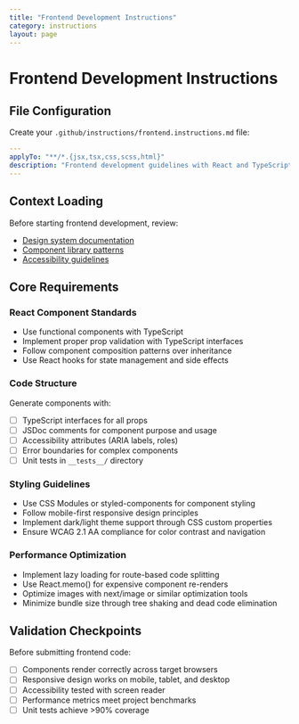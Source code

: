 ```yaml
---
title: "Frontend Development Instructions"
category: instructions
layout: page
---
```


# Frontend Development Instructions

## File Configuration
Create your `.github/instructions/frontend.instructions.md` file:

```yaml
---
applyTo: "**/*.{jsx,tsx,css,scss,html}"
description: "Frontend development guidelines with React and TypeScript focus"
---
```

## Context Loading
Before starting frontend development, review:
- [Design system documentation](../docs/design-system.md)
- [Component library patterns](../src/components/README.md) 
- [Accessibility guidelines](../docs/accessibility.md)

## Core Requirements

### React Component Standards
- Use functional components with TypeScript
- Implement proper prop validation with TypeScript interfaces
- Follow component composition patterns over inheritance
- Use React hooks for state management and side effects

### Code Structure
Generate components with:
- [ ] TypeScript interfaces for all props
- [ ] JSDoc comments for component purpose and usage
- [ ] Accessibility attributes (ARIA labels, roles)
- [ ] Error boundaries for complex components
- [ ] Unit tests in `__tests__/` directory

### Styling Guidelines
- Use CSS Modules or styled-components for component styling
- Follow mobile-first responsive design principles
- Implement dark/light theme support through CSS custom properties
- Ensure WCAG 2.1 AA compliance for color contrast and navigation

### Performance Optimization
- Implement lazy loading for route-based code splitting
- Use React.memo() for expensive component re-renders
- Optimize images with next/image or similar optimization tools
- Minimize bundle size through tree shaking and dead code elimination

## Validation Checkpoints
Before submitting frontend code:
- [ ] Components render correctly across target browsers
- [ ] Responsive design works on mobile, tablet, and desktop
- [ ] Accessibility tested with screen reader
- [ ] Performance metrics meet project benchmarks
- [ ] Unit tests achieve >90% coverage
